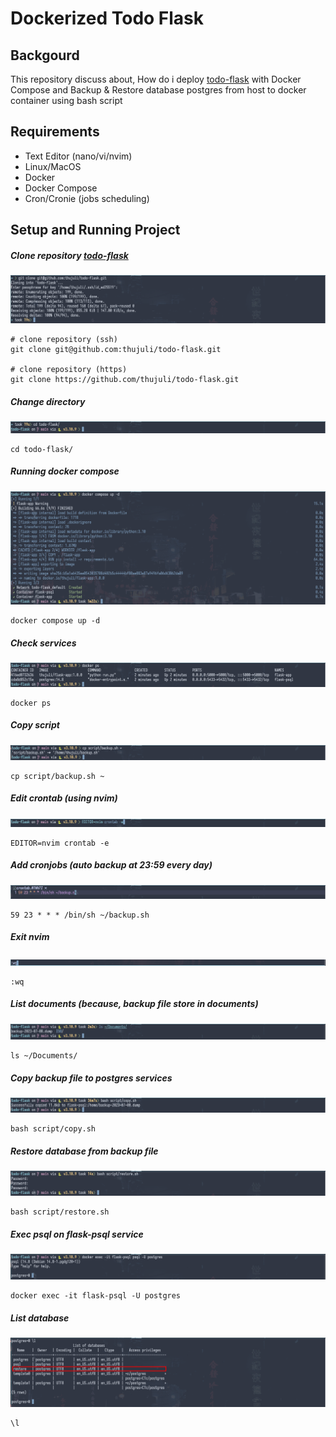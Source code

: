 # Dockerized Todo Flask

## Backgourd

This repository discuss about, How do i deploy [todo-flask](https://github.com/thujuli/todo-flask "todo-flask") with Docker Compose and Backup & Restore database postgres from host to docker container using bash script

## Requirements

- Text Editor (nano/vi/nvim)
- Linux/MacOS
- Docker
- Docker Compose
- Cron/Cronie (jobs scheduling)

## Setup and Running Project

##### Clone repository [todo-flask](https://github.com/thujuli/todo-flask "todo-flask")

![clone repository](images/git-clone.png?raw=true "clone repository")

```
# clone repository (ssh)
git clone git@github.com:thujuli/todo-flask.git

# clone repository (https)
git clone https://github.com/thujuli/todo-flask.git
```

##### Change directory

![change directory](images/cd-todo.png?raw=true "change directory")

```
cd todo-flask/
```

##### Running docker compose

![docker compose](images/docker-compose.png?raw=true "docker compose")

```
docker compose up -d
```

##### Check services

![docker ps](images/docker-ps.png?raw=true "docker ps")

```
docker ps
```

##### Copy script

![copy script](images/cp-script.png?raw=true "copy script")

```
cp script/backup.sh ~
```

##### Edit crontab (using nvim)

![edit crontab](images/edit-crontab.png?raw=true "edit crontab")

```
EDITOR=nvim crontab -e
```

##### Add cronjobs (auto backup at 23:59 every day)

![add cronjobs](images/add-cronjobs.png?raw=true "add cronjobs")

```
59 23 * * * /bin/sh ~/backup.sh
```

##### Exit nvim

![exit nvim](images/exit-nvim.png?raw=true "exit nvim")

```
:wq
```

##### List documents (because, backup file store in documents)

![list documents](images/ls-documents.png?raw=true "list documents")

```
ls ~/Documents/
```

##### Copy backup file to postgres services

![copy backup file](images/copy.png?raw=true "copy backup file")

```
bash script/copy.sh
```

##### Restore database from backup file

![restore database](images/restore.png?raw=true "restore database")

```
bash script/restore.sh
```

##### Exec psql on flask-psql service

![docker exec](images/docker-exec.png?raw=true "docker exec")

```
docker exec -it flask-psql -U postgres
```

##### List database

![list database](images/db-list.png?raw=true "list database")

```
\l
```

